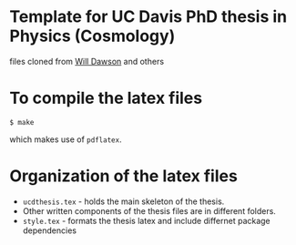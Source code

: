 # Template for UC Davis PhD thesis in Physics (Cosmology) 
files cloned from [Will Dawson](https://github.com/wadawson/dissertation) and others

# To compile the latex files
```
$ make
```
which makes use of `pdflatex`.  

# Organization of the latex files    
* `ucdthesis.tex` - holds the main skeleton of the thesis.  
* Other written components of the thesis files are in different folders. 
* `style.tex` - formats the thesis latex and include differnet package dependencies

